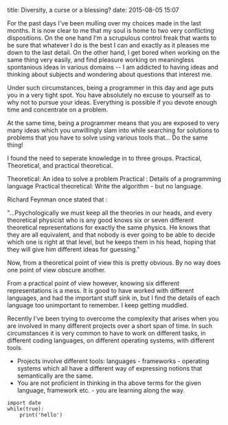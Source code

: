 title: Diversity, a curse or a blessing?
date: 2015-08-05 15:07

For the past days I've been mulling over my choices made in the last months. It is now clear to me that my soul is home to two very conflicting dispositions. On the one hand I'm a scrupulous control freak that wants to be sure that whatever I do is the best I can and exactly as it pleases me down to the last detail. On the other hand, I get bored when working on the same thing very easily, and find pleasure working on meaningless spontanious ideas in various domains -- I am addicted to having ideas and thinking about subjects and wondering about questions that interest me.

Under such circumstances, being a programmer in this day and age puts you in a very tight spot. You have absolutely no excuse to yourself as to why not to pursue your ideas. Everything is possible if you devote enough time and concentrate on a problem.

At the same time, being a programmer means that you are exposed to very many ideas which you unwillingly slam into while searching for solutions to problems that you have to solve using various tools that... Do the same thing!

I found the need to seperate knowledge in to three groups. Practical, Theoretical, and practical theoretical.

Theoretical: An idea to solve a problem
Practical : Details of a programming language
Practical theoretical: Write the algorithm - but no language.


Richard Feynman once stated that :
>
"...Psychologically we must keep all the theories in our heads, and every theoretical physicist who is any good knows six or seven different theoretical representations for exactly the same physics. He knows that they are all equivalent, and that nobody is ever going to be able to decide which one is right at that level, but he keeps them in his head, hoping that they will give him different ideas for guessing."

Now, from a theoretical point of view this is pretty obvious. By no way does one point of view obscure another.

From a practical point of view however, knowing six different representations is a mess. It is good to have worked with different languages, and had the important stuff sink in, but I find the details of each language too unimportant to remember. I keep getting muddled.


Recently I've been trying to overcome the complexity that arises when you are involved in many different projects over a short span of time. In such circumstances it is very common to have to work on different tasks, in different coding languages, on different operating systems, with different tools.

* Projects involve different tools: languages - frameworks - operating systems which all have a different way of expressing notions that semantically are the same.
* You are not proficient in thinking in tha above terms for the given language, framework etc. - you are learning along the way.
	
>
    import date
    while(true):
        print('hello')
